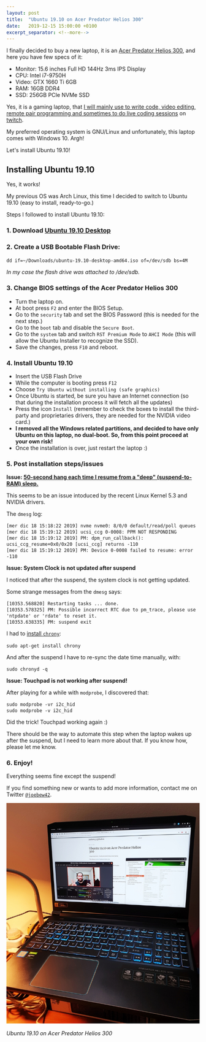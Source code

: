 ```yaml
---
layout: post
title:  "Ubuntu 19.10 on Acer Predator Helios 300"
date:   2019-12-15 15:00:00 +0100
excerpt_separator: <!--more-->
---
```


I finally decided to buy a new laptop, it is an [Acer Predator Helios 300](https://www.amazon.com/Acer-Predator-i7-9750H-Keyboard-PH315-52-78VL/dp/B07QXLFLXT), and here you have few specs of it:

- Monitor: 15.6 inches Full HD 144Hz 3ms IPS Display
- CPU: Intel i7-9750H
- Video: GTX 1660 Ti 6GB
- RAM: 16GB DDR4
- SSD: 256GB PCIe NVMe SSD

Yes, it is a gaming laptop, that [I will mainly use to write code, video editing, remote pair programming and sometimes to do live coding sessions](https://twitter.com/joebew42/status/1188143433371836416) on [twitch](https://twitch.tv/joebew42).

My preferred operating system is GNU/Linux and unfortunately, this laptop comes with Windows 10. Argh!

Let's install Ubuntu 19.10!

<!--more-->

## Installing Ubuntu 19.10

Yes, it works!

My previous OS was Arch Linux, this time I decided to switch to Ubuntu 19.10 (easy to install, ready-to-go.)

Steps I followed to install Ubuntu 19.10:

### 1. Download [Ubuntu 19.10 Desktop](http://releases.ubuntu.com/19.10/)

### 2. Create a USB Bootable Flash Drive:

`dd if=~/Downloads/ubuntu-19.10-desktop-amd64.iso of=/dev/sdb bs=4M`

_In my case the flash drive was attached to /dev/sdb._

### 3. Change BIOS settings of the Acer Predator Helios 300

- Turn the laptop on.
- At boot press `F2` and enter the BIOS Setup.
- Go to the `security` tab and set the BIOS Password (this is needed for the next step.)
- Go to the `boot` tab and disable the `Secure Boot`.
- Go to the `system` tab and switch `RST Premium Mode` to `AHCI Mode` (this will allow the Ubuntu Installer to recognize the SSD).
- Save the changes, press `F10` and reboot.

### 4. Install Ubuntu 19.10

- Insert the USB Flash Drive
- While the computer is booting press `F12`
- Choose `Try Ubuntu without installing (safe graphics)`
- Once Ubuntu is started, be sure you have an Internet connection (so that during the installation process it will fetch all the updates)
- Press the icon `Install` (remember to check the boxes to install the third-party and proprietaries drivers, they are needed for the NVIDIA video card.)
- **I removed all the Windows related partitions, and decided to have only Ubuntu on this laptop, no dual-boot. So, from this point proceed at your own risk!**
- Once the installation is over, just restart the laptop :)

### 5. Post installation steps/issues

**Issue: [50-second hang each time I resume from a "deep" (suspend-to-RAM) sleep.](https://bugs.launchpad.net/ubuntu/+source/linux/+bug/1850238)**

This seems to be an issue intoduced by the recent Linux Kernel 5.3 and NVIDIA drivers.

The `dmesg` log:

```
[mer dic 18 15:18:22 2019] nvme nvme0: 8/0/0 default/read/poll queues
[mer dic 18 15:19:12 2019] ucsi_ccg 0-0008: PPM NOT RESPONDING
[mer dic 18 15:19:12 2019] PM: dpm_run_callback(): ucsi_ccg_resume+0x0/0x20 [ucsi_ccg] returns -110
[mer dic 18 15:19:12 2019] PM: Device 0-0008 failed to resume: error -110
```

**Issue: System Clock is not updated after suspend**

I noticed that after the suspend, the system clock is not getting updated.

Some strange messages from the `dmesg` says:

```
[10353.568820] Restarting tasks ... done.
[10353.578325] PM: Possible incorrect RTC due to pm_trace, please use 'ntpdate' or 'rdate' to reset it.
[10353.638335] PM: suspend exit
```

I had to [install `chrony`](https://vitux.com/keep-your-clock-sync-with-internet-time-servers-in-ubuntu/):

`sudo apt-get install chrony`

And after the suspend I have to re-sync the date time manually, with:

```
sudo chronyd -q
```

**Issue: Touchpad is not working after suspend!**

After playing for a while with `modprobe`, I discovered that:

```
sudo modprobe -vr i2c_hid
sudo modprobe -v i2c_hid
```

Did the trick! Touchpad working again :)

There should be the way to automate this step when the laptop wakes up after the suspend, but I need to learn more about that. If you know how, please let me know.

### 6. Enjoy!

Everything seems fine except the suspend!

If you find something new or wants to add more information, contact me on Twitter [`@joebew42`](https://twitter.com/joebew42).

![Ubuntu 19.10 on Acer Predator Helios 300](/assets/ubuntu-19.10-on-acer-predator-helios-300.jpg)

_Ubuntu 19.10 on Acer Predator Helios 300_